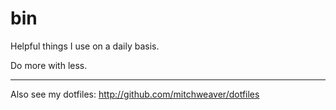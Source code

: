 # bin

Helpful things I use on a daily  basis.

Do more with less.

--------

Also see my dotfiles: http://github.com/mitchweaver/dotfiles
